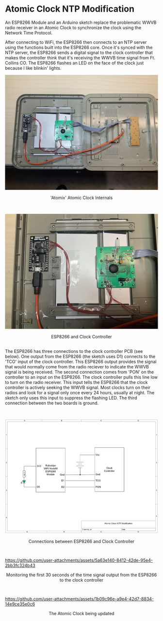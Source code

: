 # Atomic Clock NTP Modification
An ESP8266 Module and an Arduino sketch replace the problematic WWVB radio receiver in an Atomic Clock to synchronize the clock using the Network Time Protocol.

After connecting to WiFi, the ESP8266 then connects to an NTP server using the functions built into the ESP8266 core. Once it's synced with the NTP server, the ESP8266 sends a digital signal to the clock controller that makes the controller think that it's receiving the WWVB time signal from Ft. Collins CO. The ESP8266 flashes an LED on the face of the clock just because I like blinkin' lights.
<p align="center"><img src="/images/Atomic Clock 1.JPG"/>
<p align="center">'Atomix' Atomic Clock Internals</p><br>
<p align="center"><img src="/images/Atomic Clock 2.JPG"/>
<p align="center">ESP8266 and Clock Controller</p><br>
The ESP8266 has three connections to the clock controller PCB (see below). One output from the ESP8266 (the sketch uses D1) connects to the 'TCO' input of the clock controller. This ESP8266 output provides the signal that would normally come from the radio reciever to indicate the WWVB signal is being received. The second connection comes from 'PON' on the controller to an input on the ESP8266. The clock controller pulls this line low to turn on the radio receiver. This input tells the ESP8266 that the clock controller is actively seeking the WWVB signal. Most clocks turn on their radios and look for a signal only once every 24 hours, usually at night. The sketch only uses this input to suppress the flashing LED. The third connection between the two boards is ground.<br>

<br><p align="center"><img src="/images/Atomic Clock NTP Modification.png"/>
<p align="center">Connections between ESP8266 and Clock Controller</p><br>


https://github.com/user-attachments/assets/5a63e140-8412-42de-95e4-2bb3fc324b43
<p align="center">Monitoring the first 30 seconds of the time signal output from the ESP8266 to the clock controller</p><br>


https://github.com/user-attachments/assets/1b09c96e-a9e4-42d7-8834-14e9ce35e0c6
<p align="center">The Atomic Clock being updated</p><br>


